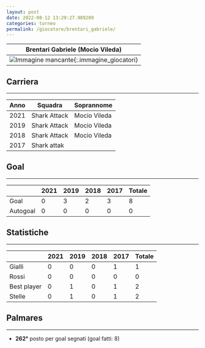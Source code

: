 ```yaml
---
layout: post
date: 2022-08-12 13:29:27.989289
categories: torneo
permalink: /giocatore/brentari_gabriele/
---
```

<link rel='stylesheets' href='./../assets/giocatori.css'>

| Brentari Gabriele (Mocio Vileda) |
|:-----:|
| ![Immagine mancante]('./../../assets/giocatori/brentari_gabriele.png){:.immagine_giocatori} |


## Carriera
----

|Anno|Squadra|Soprannome|
|:---:|---|---|
|2021|Shark Attack|Mocio Vileda|
|2019|Shark Attack|Mocio Vileda|
|2018|Shark Attack|Mocio Vileda|
|2017|Shark attak||


## Goal
----

| |2021|2019|2018|2017| Totale |
|---|---|---|---|---|---|
|Goal|0|3|2|3|8|
|Autogoal|0|0|0|0|0|


## Statistiche
----

| |2021|2019|2018|2017| Totale |
|---|---|---|---|---|---|
|Gialli|0|0|0|1|1|
|Rossi|0|0|0|0|0|
|Best player|0|1|0|1|2|
|Stelle|0|1|0|1|2|


## Palmares
----

- **262°** posto per goal segnati (goal fatti: 8)
